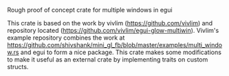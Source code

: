 Rough proof of concept crate for multiple windows in egui

This crate is based on the work by vivlim (https://github.com/vivlim) and repository located (https://github.com/vivlim/egui-glow-multiwin). Vivlim's example repository combines the work at https://github.com/shivshank/mini_gl_fb/blob/master/examples/multi_window.rs and egui to form a nice package. This crate makes some modifications to make it useful as an external crate by implementing traits on custom structs.
